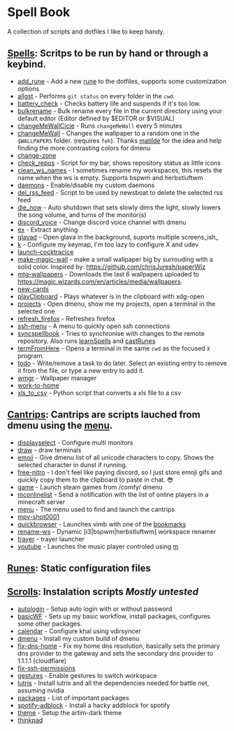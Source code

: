 # Spell Book
 A collection of scripts and dotfiles I like to keep handy.


## [Spells](./spells/): Scritps to be run by hand or through a keybind.

 - [add_rune](./spells/add_rune.spell) - Add a new [rune](runes-static-configuration-files) to the dotfiles, supports some customization options
 - [allgst](./spells/allgst.spell) - Performs `git status` on every folder in the `cwd`.
 - [battery_check](./spells/battery_check.spell) - Checks battery life and suspends if it's too low.
 - [bulkrename](./spells/bulkrename.spell) - Bulk rename every file in the current directory using your default editor (Editor defined by $EDITOR or $VISUAL)
 - [changeMeWallCicle](./spells/changeMeWallCicle.spell) - Runs `changeMeWall` every 5 minutes
 - [changeMeWall](./spells/changeMeWall.spell) - Changes the wallpaper to a random one in the `$WALLPAPERS` folder. (requires `feh`).  Thanks [matilde](https://github.com/matildeopbravo) for the idea and help finding the more contrasting colors for dmenu
 - [change-zone](./spells/change-zone.spell)
 - [check_repos](./spells/check_repos.spell) - Script for my bar, shows repository status as little icons
 - [clean_ws_names](./spells/clean_ws_names.spell) - I sometimes rename my workspaces, this resets the name when the ws is empty. Supports bspwm and herbstluftwm
 - [daemons](./spells/daemons.spell) - Enable/disable my custom daemons
 - [del_rss_feed](./spells/del_rss_feed.spell) - Script to be used by newsboat to delete the selected rss feed
 - [die_now](./spells/die_now.spell) - Auto shutdown that sets slowly dims the light, slowly lowers the song volume, and turns of the monitor(s)
 - [discord_voice](./spells/discord_voice.spell) - Change discord voice channel with dmenu
 - [ex](./spells/ex.spell) - Extract anything
 - [glavad](./spells/glavad.spell) - Open glava in the background, suports multiple screens_ish_
 - [k](./spells/k.spell) - Configure my keymap, I'm too lazy to configure X and udev
 - [launch-cocktracice](./spells/launch-cocktracice.spell)
 - [make-magic-wall](./spells/make-magic-wall.spell) - make a small wallpaper big by surrouding with a solid color. Inspired by: https://github.com/chrisJuresh/paperWiz
 - [mtg-wallpapers](./spells/mtg-wallpapers.spell) - Downloads the last 6 wallpapers uploaded to https://magic.wizards.com/en/articles/media/wallpapers.
 - [new-cards](./spells/new-cards.spell)
 - [playClipboard](./spells/playClipboard.spell) - Plays whatever is in the clipboard with xdg-open
 - [projects](./spells/projects.spell) - Open dmenu, show me my projects, open a terminal in the selected one
 - [refresh_firefox](./spells/refresh_firefox.spell) - Refreshes firefox
 - [ssh-menu](./spells/ssh-menu.spell) - A menu to quickly open ssh connections
 - [syncspellbook](./spells/syncspellbook.spell) - Tries to synchronise with changes to the remote repository. Also runs [learnSpells](./learnSpells.sh) and [castRunes](./castRunes.sh)
 - [termFromHere](./spells/termFromHere.spell) - Opens a terminal in the same `cwd` as the focused `X` program.
 - [todo](./spells/todo.spell) - Write/remove a task to do later.  Select an existing entry to remove it from the file, or type a new entry to add it.
 - [wmgr](./spells/wmgr.spell) - Wallpaper manager
 - [work-to-home](./spells/work-to-home.spell)
 - [xls_to_csv](./spells/xls_to_csv.spell) - Python script that converts a xls file to a csv

## [Cantrips](./cantrips/): Cantrips are scripts lauched from dmenu using the [menu](./cantrips/menu.sh).

 - [displayselect](./cantrips/displayselect.sh) - Configure multi monitors
 - [draw](./cantrips/draw.sh) - draw terminals
 - [emoji](./cantrips/emoji.sh) - Give dmenu list of all unicode characters to copy. Shows the selected character in dunst if running.
 - [free-nitro](./cantrips/free-nitro.sh) - I don't feel like paying discord, so I just store emoji gifs and quickly copy them to the clipboard to paste in chat. 😎
 - [game](./cantrips/game.sh) - Launch steam games from /comfy/ dmenu
 - [mconlinelist](./cantrips/mconlinelist.sh) - Send a notification with the list of online players in a minecraft server
 - [menu](./cantrips/menu.sh) - The menu used to find and launch the cantrips
 - [mpv-shot0001](./cantrips/mpv-shot0001.jpg)
 - [quickbrowser](./cantrips/quickbrowser.sh) - Launches vimb with one of the [bookmarks](./library/bookmarks)
 - [rename-ws](./cantrips/rename-ws.sh) - Dynamic [i3|bspwm|herbstluftwm] workspace renamer
 - [trayer](./cantrips/trayer.sh) - trayer launcher
 - [youtube](./cantrips/youtube.sh) - Launches the music player controled using [m](./spells/m.spell)

## [Runes](./runes/): Static configuration files


## [Scrolls](./scrolls/): Instalation scripts *Mostly untested*

 - [autologin](./scrolls/autologin.sh) - Setup auto login with or without password
 - [basicWF](./scrolls/basicWF.sh) - Sets up my basic workflow, install packages, configures some other packages.
 - [calendar](./scrolls/calendar.sh) - Configure khal using vdirsyncer
 - [dmenu](./scrolls/dmenu.sh) - Install my custom build of dmenu
 - [fix-dns-home](./scrolls/fix-dns-home.sh) - Fix my home dns resolution, basically sets the primary dns provider to the gateway and sets the secondary dns provider to 1.1.1.1 (cloudflare)
 - [fix-ssh-permissions](./scrolls/fix-ssh-permissions.sh)
 - [gestures](./scrolls/gestures.sh) - Enable gestures to switch workspace
 - [lutris](./scrolls/lutris.sh) - Install lutris and all the dependencies needed for battle net, assuming nvidia
 - [packages](./scrolls/packages.sh) - List of important packages
 - [spotify-adblock](./scrolls/spotify-adblock.sh) - Install a hacky addblock for spotify
 - [theme](./scrolls/theme.sh) - Setup the artim-dark theme
 - [thinkpad](./scrolls/thinkpad.sh)
